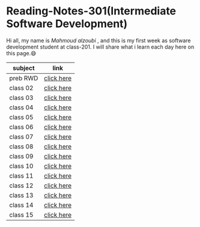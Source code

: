 # Reading-Notes-301(Intermediate Software Development)

Hi all, my name is *Mahmoud alzoubi* , and this is my first week as software development student at class-201. I will share what i learn each day here on this page.:smile:

|  subject |  link   |
| ---------|---------|
| preb RWD | [click here](https://mahmoud-alzoubi95.github.io/Reading-Notes-301/RWD)|
| class 02 | [click here](https://mahmoud-alzoubi95.github.io/Reading-Notes-301/class02)|
| class 03 | [click here](https://mahmoud-alzoubi95.github.io/Reading-Notes-301/class03)|
| class 04 | [click here](https://mahmoud-alzoubi95.github.io/Reading-Notes-301/class04)|
| class 05 | [click here](https://mahmoud-alzoubi95.github.io/Reading-Notes-301/class05)|
| class 06 | [click here](https://mahmoud-alzoubi95.github.io/Reading-Notes-301/class06)|
| class 07 | [click here](https://mahmoud-alzoubi95.github.io/Reading-Notes-301/class07)|
| class 08 | [click here](https://mahmoud-alzoubi95.github.io/Reading-Notes-301/class08)|
| class 09 | [click here](https://mahmoud-alzoubi95.github.io/Reading-Notes-301/class09)|
| class 10 | [click here](https://mahmoud-alzoubi95.github.io/Reading-Notes-301/class10)|
| class 11 | [click here]() |
| class 12 | [click here]() |
| class 13 | [click here]() |
| class 14 | [click here]() |
| class 15 | [click here]() |
